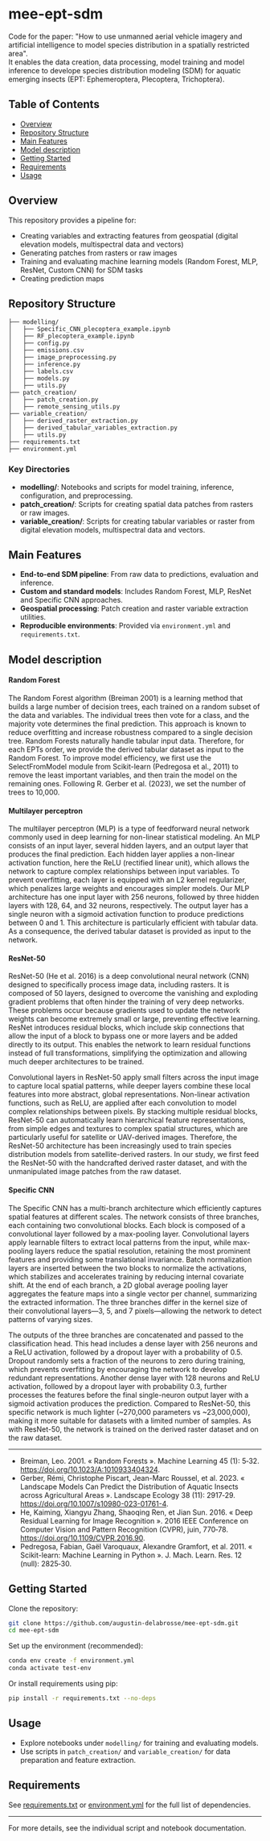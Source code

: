 # mee-ept-sdm

Code for the paper: "How to use unmanned aerial vehicle imagery and artificial intelligence to model species distribution in a spatially restricted area".  
It enables the data creation, data processing, model training and model inference to develope species distribution modeling (SDM) for aquatic emerging insects (EPT: Ephemeroptera, Plecoptera, Trichoptera).

## Table of Contents

- [Overview](#overview)
- [Repository Structure](#repository-structure)
- [Main Features](#main-features)
- [Model description](#model-description)
- [Getting Started](#getting-started)
- [Requirements](#requirements)
- [Usage](#usage)

## Overview

This repository provides a pipeline for:
- Creating variables and extracting features from geospatial (digital elevation models, multispectral data and vectors)
- Generating patches from rasters or raw images
- Training and evaluating machine learning models (Random Forest, MLP, ResNet, Custom CNN) for SDM tasks
- Creating prediction maps

## Repository Structure

```
├── modelling/
│   ├── Specific_CNN_plecoptera_example.ipynb
│   ├── RF_plecoptera_example.ipynb
│   ├── config.py
│   ├── emissions.csv
│   ├── image_preprocessing.py
│   ├── inference.py
│   ├── labels.csv
│   ├── models.py
│   ├── utils.py
├── patch_creation/
│   ├── patch_creation.py
│   ├── remote_sensing_utils.py
├── variable_creation/
│   ├── derived_raster_extraction.py
│   ├── derived_tabular_variables_extraction.py
│   ├── utils.py
├── requirements.txt
├── environment.yml
```

### Key Directories

- **modelling/**: Notebooks and scripts for model training, inference, configuration, and preprocessing.
- **patch_creation/**: Scripts for creating spatial data patches from rasters or raw images.
- **variable_creation/**: Scripts for creating tabular variables or raster from digital elevation models, multispectral data and vectors.

## Main Features

- **End-to-end SDM pipeline**: From raw data to predictions, evaluation and inference.
- **Custom and standard models**: Includes Random Forest, MLP, ResNet and Specific CNN approaches.
- **Geospatial processing**: Patch creation and raster variable extraction utilities.
- **Reproducible environments**: Provided via `environment.yml` and `requirements.txt`.

## Model description

#### Random Forest

The Random Forest algorithm (Breiman 2001) is a learning method that builds a large number of decision trees, each trained on a random subset of the data and variables. The individual trees then vote for a class, and the majority vote determines the final prediction. This approach is known to reduce overfitting and increase robustness compared to a single decision tree. Random Forests naturally handle tabular input data. Therefore, for each EPTs order, we provide the derived tabular dataset as input to the Random Forest. To improve model efficiency, we first use the SelectFromModel module from Scikit-learn (Pedregosa et al., 2011) to remove the least important variables, and then train the model on the remaining ones. Following R. Gerber et al. (2023), we set the number of trees to 10,000.

#### Multilayer perceptron

The multilayer perceptron (MLP) is a type of feedforward neural network commonly used in deep learning for non-linear statistical modeling. An MLP consists of an input layer, several hidden layers, and an output layer that produces the final prediction. Each hidden layer applies a non-linear activation function, here the ReLU (rectified linear unit), which allows the network to capture complex relationships between input variables. To prevent overfitting, each layer is equipped with an L2 kernel regularizer, which penalizes large weights and encourages simpler models. Our MLP architecture has one input layer with 256 neurons, followed by three hidden layers with 128, 64, and 32 neurons, respectively. The output layer has a single neuron with a sigmoid activation function to produce predictions between 0 and 1. This architecture is particularly efficient with tabular data. As a consequence, the derived tabular dataset is provided as input to the network.

#### ResNet-50

ResNet-50 (He et al. 2016) is a deep convolutional neural network (CNN) designed to specifically process image data, including rasters. It is composed of 50 layers, designed to overcome the vanishing and exploding gradient problems that often hinder the training of very deep networks. These problems occur because gradients used to update the network weights can become extremely small or large, preventing effective learning. ResNet introduces residual blocks, which include skip connections that allow the input of a block to bypass one or more layers and be added directly to its output. This enables the network to learn residual functions instead of full transformations, simplifying the optimization and allowing much deeper architectures to be trained.

Convolutional layers in ResNet-50 apply small filters across the input image to capture local spatial patterns, while deeper layers combine these local features into more abstract, global representations. Non-linear activation functions, such as ReLU, are applied after each convolution to model complex relationships between pixels. By stacking multiple residual blocks, ResNet-50 can automatically learn hierarchical feature representations, from simple edges and textures to complex spatial structures, which are particularly useful for satellite or UAV-derived images. Therefore, the ResNet-50 architecture has been increasingly used to train species distribution models from satellite-derived rasters. In our study, we first feed the ResNet-50 with the handcrafted derived raster dataset, and with the unmanipulated image patches from the raw dataset.

#### Specific CNN

The Specific CNN has a multi-branch architecture which efficiently captures spatial features at different scales. The network consists of three branches, each containing two convolutional blocks. Each block is composed of a convolutional layer followed by a max-pooling layer. Convolutional layers apply learnable filters to extract local patterns from the input, while max-pooling layers reduce the spatial resolution, retaining the most prominent features and providing some translational invariance. Batch normalization layers are inserted between the two blocks to normalize the activations, which stabilizes and accelerates training by reducing internal covariate shift. At the end of each branch, a 2D global average pooling layer aggregates the feature maps into a single vector per channel, summarizing the extracted information. The three branches differ in the kernel size of their convolutional layers—3, 5, and 7 pixels—allowing the network to detect patterns of varying sizes.

The outputs of the three branches are concatenated and passed to the classification head. This head includes a dense layer with 256 neurons and a ReLU activation, followed by a dropout layer with a probability of 0.5. Dropout randomly sets a fraction of the neurons to zero during training, which prevents overfitting by encouraging the network to develop redundant representations. Another dense layer with 128 neurons and ReLU activation, followed by a dropout layer with probability 0.3, further processes the features before the final single-neuron output layer with a sigmoid activation produces the prediction. Compared to ResNet-50, this specific network is much lighter (~270,000 parameters vs ~23,000,000), making it more suitable for datasets with a limited number of samples. As with ResNet-50, the network is trained on the derived raster dataset and on the raw dataset.

---
- Breiman, Leo. 2001. « Random Forests ». Machine Learning 45 (1): 5‑32. https://doi.org/10.1023/A:1010933404324.
- Gerber, Rémi, Christophe Piscart, Jean-Marc Roussel, et al. 2023. « Landscape Models Can Predict the Distribution of Aquatic Insects across Agricultural Areas ». Landscape Ecology 38 (11): 2917‑29. https://doi.org/10.1007/s10980-023-01761-4.
- He, Kaiming, Xiangyu Zhang, Shaoqing Ren, et Jian Sun. 2016. « Deep Residual Learning for Image Recognition ». 2016 IEEE Conference on Computer Vision and Pattern Recognition (CVPR), juin, 770‑78. https://doi.org/10.1109/CVPR.2016.90. 
- Pedregosa, Fabian, Gaël Varoquaux, Alexandre Gramfort, et al. 2011. « Scikit-learn: Machine Learning in Python ». J. Mach. Learn. Res. 12 (null): 2825‑30. 

## Getting Started

Clone the repository:
```bash
git clone https://github.com/augustin-delabrosse/mee-ept-sdm.git
cd mee-ept-sdm
```

Set up the environment (recommended):
```bash
conda env create -f environment.yml
conda activate test-env
```
Or install requirements using pip:
```bash
pip install -r requirements.txt --no-deps
```

## Usage

- Explore notebooks under `modelling/` for training and evaluating models.
- Use scripts in `patch_creation/` and `variable_creation/` for data preparation and feature extraction.

## Requirements

See [requirements.txt](https://github.com/augustin-delabrosse/mee-ept-sdm/blob/main/requirements.txt) or [environment.yml](https://github.com/augustin-delabrosse/mee-ept-sdm/blob/main/environment.yml) for the full list of dependencies.

---
For more details, see the individual script and notebook documentation.